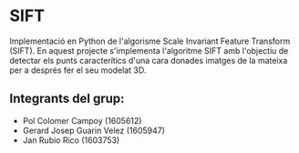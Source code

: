 # SIFT
Implementació en Python de l'algorisme Scale Invariant Feature Transform (SIFT). En aquest projecte s'implementa l'algoritme SIFT amb l'objectiu de detectar els punts caracterítics d'una cara donades imatges de la mateixa per a després fer el seu modelat 3D.

## Integrants del grup:
* Pol Colomer Campoy (1605612)
* Gerard Josep Guarin Velez (1605947)
* Jan Rubio Rico (1603753)
